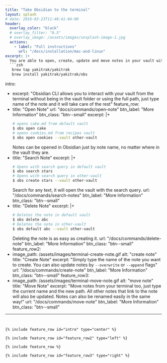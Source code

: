 ```yaml
---
title: "Take Obsidian to the terminal"
layout: splash
# date: 2016-03-23T11:48:41-04:00
header:
  overlay_color: "black"
  # overlay_filter: "0.5"
  # overlay_image: /assets/images/unsplash-image-1.jpg
  actions:
    - label: "Full instructions"
      url: "/docs/installation/mac-and-linux"
excerpt: |+
  You are able to open, create, update and move notes in your vault without leaving your terminal.
  ```zsh
   brew tap yakitrak/yakitrak
   brew install yakitrak/yakitrak/obs
  ```
intro:
  - excerpt: "Obsidian CLI allows you to interact with your vault from the terminal without being in the vault folder or using the full path, just type name of the note and it will take care of the rest"
feature_row:
  - title: "Open Note"
    url: "docs/commands/open-note"
    btn_label: "More Information"
    btn_class: "btn--small"
    excerpt: |+
      ```zsh
      # opens cake.md from default vault
      $ obs open cake
      # opens cookies.md from recipes vault
      $ obs open cookies --vault other-vault
      ```
      Notes can be opened in Obsidian just by note name, no matter where in the vault they are.
  - title: "Search Note"
    excerpt: |+
      ```zsh
      # Opens with search query in default vault
      $ obs search stars
      # Opens with search query in other-vault
      $ obs create stars --vault other-vault
      ```
      Search for any text, it will open the vault with the search query.
    url: "/docs/commands/search-notes"
    btn_label: "More Information"
    btn_class: "btn--small"
  - title: "Delete Note"
    excerpt: |+
      ```zsh
      # Deletes the note in default vault
      $ obs delete abc
      # Deletes the note in other-vault
      $ obs default abc --vault other-vault
      ```
      Deleting the note is as easy as creating it.
    url: "/docs/commands/delete-note"
    btn_label: "More Information"
    btn_class: "btn--small"
feature_row2:
  - image_path: /assets/images/terminal-create-note.gif
    alt: "create note"
    title: "Create Note"
    excerpt: "Simply type the name of the note you want to create. You can also update notes by `--overwrite` or `--append` flags"
    url: "/docs/commands/create-note"
    btn_label: "More Information"
    btn_class: "btn--small"
feature_row3:
  - image_path: /assets/images/terminal-move-note.gif
    alt: "move note"
    title: "Move Note"
    excerpt: "Move notes from your terminal too, just type the current name and the new path. All other notes that link to the note will also be updated. Notes can also be renamed easily in the same way!"
    url: "/docs/commands/move-note"
    btn_label: "More Information"
    btn_class: "btn--small"
---
```


{% include feature_row id="intro" type="center" %}

{% include feature_row id="feature_row2" type="left" %}

{% include feature_row %}

{% include feature_row id="feature_row3" type="right" %}



